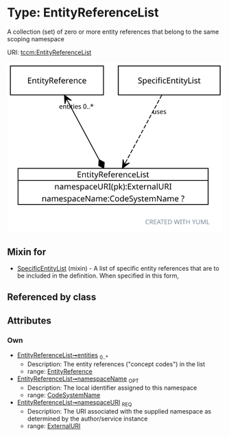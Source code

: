 
# Type: EntityReferenceList


A collection (set) of zero or more entity references that belong to the same scoping namespace

URI: [tccm:EntityReferenceList](https://hotecosystem.org/tccm/EntityReferenceList)


![img](images/EntityReferenceList.svg)

## Mixin for

 * [SpecificEntityList](SpecificEntityList.md) (mixin)  - A list of specific entity references that are to be included in the definition. When specified in this form,

## Referenced by class


## Attributes


### Own

 * [EntityReferenceList➞entities](EntityReferenceList_entities.md)  <sub>0..*</sub>
    * Description: The entity references ("concept codes") in the list
    * range: [EntityReference](EntityReference.md)
 * [EntityReferenceList➞namespaceName](EntityReferenceList_namespaceName.md)  <sub>OPT</sub>
    * Description: The local identifier assigned to this namespace
    * range: [CodeSystemName](types/CodeSystemName.md)
 * [EntityReferenceList➞namespaceURI](EntityReferenceList_namespaceURI.md)  <sub>REQ</sub>
    * Description: The URI associated with the supplied namespace as determined by the author/service instance
    * range: [ExternalURI](types/ExternalURI.md)
